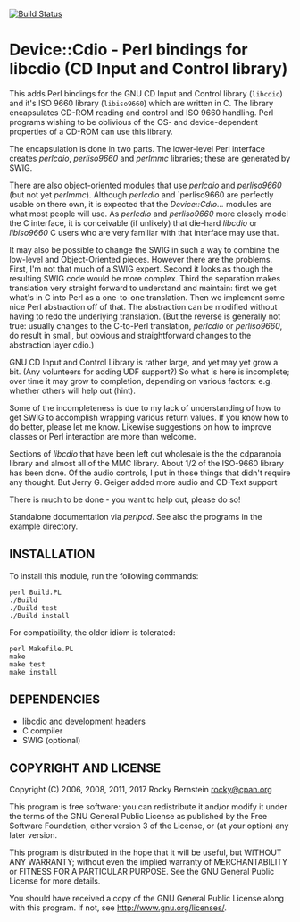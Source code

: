 [![Build Status](https://travis-ci.org/rocky/Perl-Device-Cdio.svg?branch=master)](https://travis-ci.org/rocky/Perl-Device-Cdio)

Device::Cdio - Perl bindings for libcdio (CD Input and Control library)
============================================================================

This adds Perl bindings for the GNU CD Input and Control library
(`libcdio`) and it's ISO 9660 library (`libiso9660`) which are written
in C. The library encapsulates CD-ROM reading and control and ISO 9660
handling. Perl programs wishing to be oblivious of the OS- and
device-dependent properties of a CD-ROM can use this library.

The encapsulation is done in two parts. The lower-level Perl interface
creates _perlcdio_, _perliso9660_ and _perlmmc_ libraries; these
are generated by SWIG.

There are also object-oriented modules that use _perlcdio_ and
_perliso9660_ (but not yet _perlmmc_). Although _perlcdio_ and
`perliso9660 are perfectly usable on there own, it is expected that
the _Device::Cdio..._ modules are what most people will use. As
_perlcdio_ and _perliso9660_ more closely model the C interface, it is
conceivable (if unlikely) that die-hard _libcdio_ or _libiso9660_ C
users who are very familiar with that interface may use that.

It may also be possible to change the SWIG in such a way to combine
the low-level and Object-Oriented pieces. However there are the
problems. First, I'm not that much of a SWIG expert. Second it looks
as though the resulting SWIG code would be more complex. Third the
separation makes translation very straight forward to understand and
maintain: first we get what's in C into Perl as a one-to-one
translation. Then we implement some nice Perl abstraction off of
that. The abstraction can be modified without having to redo the
underlying translation. (But the reverse is generally not true:
usually changes to the C-to-Perl translation, _perlcdio_ or
_perliso9660_, do result in small, but obvious and straightforward
changes to the abstraction layer cdio.)

GNU CD Input and Control Library is rather large, and yet may yet grow
a bit.  (Any volunteers for adding UDF support?) So what is here is
incomplete; over time it may grow to completion, depending on various
factors: e.g. whether others will help out (hint).

Some of the incompleteness is due to my lack of understanding of how
to get SWIG to accomplish wrapping various return values. If you know
how to do better, please let me know. Likewise suggestions on how to
improve classes or Perl interaction are more than welcome.

Sections of _libcdio_ that have been left out wholesale is the the
cdparanoia library and almost all of the MMC library. About 1/2 of the
ISO-9660 library has been done. Of the audio controls, I put in those
things that didn't require any thought. But Jerry G. Geiger added
more audio and CD-Text support

There is much to be done - you want to help out, please do so!

Standalone documentation via _perlpod_. See also the
programs in the example directory.


INSTALLATION
------------

To install this module, run the following commands:

    perl Build.PL
    ./Build
    ./Build test
    ./Build install


For compatibility, the older idiom is tolerated:

    perl Makefile.PL
    make
    make test
    make install


DEPENDENCIES
------------

* libcdio and development headers
* C compiler
* SWIG (optional)


COPYRIGHT AND LICENSE
---------------------

  Copyright (C) 2006, 2008, 2011, 2017 Rocky Bernstein <rocky@cpan.org>

  This program is free software: you can redistribute it and/or modify
  it under the terms of the GNU General Public License as published by
  the Free Software Foundation, either version 3 of the License, or
  (at your option) any later version.

  This program is distributed in the hope that it will be useful,
  but WITHOUT ANY WARRANTY; without even the implied warranty of
  MERCHANTABILITY or FITNESS FOR A PARTICULAR PURPOSE.  See the
  GNU General Public License for more details.

  You should have received a copy of the GNU General Public License
  along with this program.  If not, see <http://www.gnu.org/licenses/>.
